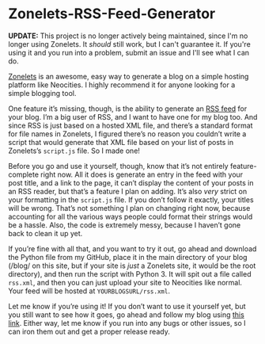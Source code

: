 # Zonelets-RSS-Feed-Generator
**UPDATE:** This project is no longer actively being maintained, since I'm no longer using Zonelets. It *should* still work, but I can't guarantee it. If you're using it and you run into a problem, submit an issue and I'll see what I can do.

[Zonelets](https://zonelets.net/index.html) is an awesome, easy way to generate a blog on a simple hosting platform like Neocities. I highly recommend it for anyone looking for a simple blogging tool.

One feature it’s missing, though, is the ability to generate an [RSS feed](https://en.wikipedia.org/wiki/RSS) for your blog. I’m a big user of RSS, and I want to have one for my blog too. And since RSS is just based on a hosted XML file, and there’s a standard format for file names in Zonelets, I figured there’s no reason you couldn’t write a script that would generate that XML file based on your list of posts in Zonelets’s `script.js` file. So I made one! 

Before you go and use it yourself, though, know that it’s not entirely feature-complete right now. All it does is generate an entry in the feed with your post title, and a link to the page, it can’t display the content of your posts in an RSS reader, but that’s a feature I plan on adding. It’s also *very* strict on your formatting in the `script.js` file. If you don’t follow it exactly, your titles will be wrong. That’s not something I plan on changing right now, because accounting for all the various ways people could format their strings would be a hassle. Also, the code is extremely messy, because I haven’t gone back to clean it up yet.

If you’re fine with all that, and you want to try it out, go ahead and download the Python file from my GitHub, place it in the main directory of your blog (/blog/ on this site, but if your site is *just* a Zonelets site, it would be the root directory), and then run the script with Python 3. It will spit out a file called `rss.xml`, and then you can just upload your site to Neocities like normal. Your feed will be hosted at `YOURBLOGSURL/rss.xml`.

Let me know if you’re using it! If you don’t want to use it yourself yet, but you still want to see how it goes, go ahead and follow my blog using [this link](https://goofpunk.com/blog/rss.xml). Either way, let me know if you run into any bugs or other issues, so I can iron them out and get a proper release ready.

